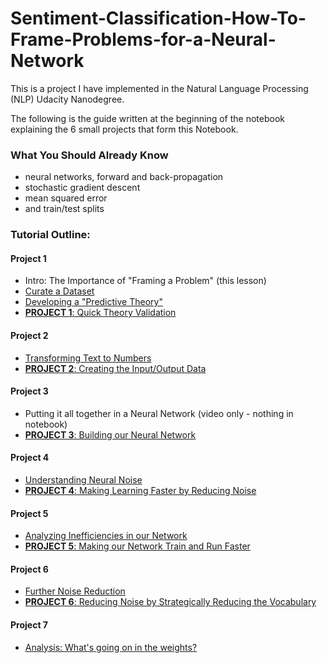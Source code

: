 # Sentiment-Classification-How-To-Frame-Problems-for-a-Neural-Network

This is a project I have implemented in the Natural Language Processing (NLP) Udacity Nanodegree.

The following is the guide written at the beginning of the notebook explaining the 6 small projects that form this Notebook.

### What You Should Already Know

- neural networks, forward and back-propagation
- stochastic gradient descent
- mean squared error
- and train/test splits


### Tutorial Outline:

#### Project 1
- Intro: The Importance of "Framing a Problem" (this lesson)
- [Curate a Dataset](#lesson_1)
- [Developing a "Predictive Theory"](#lesson_2)
- [**PROJECT 1**: Quick Theory Validation](#project_1)

#### Project 2
- [Transforming Text to Numbers](#lesson_3)
- [**PROJECT 2**: Creating the Input/Output Data](#project_2)

#### Project 3
- Putting it all together in a Neural Network (video only - nothing in notebook)
- [**PROJECT 3**: Building our Neural Network](#project_3)

#### Project 4
- [Understanding Neural Noise](#lesson_4)
- [**PROJECT 4**: Making Learning Faster by Reducing Noise](#project_4)

#### Project 5
- [Analyzing Inefficiencies in our Network](#lesson_5)
- [**PROJECT 5**: Making our Network Train and Run Faster](#project_5)

#### Project 6
- [Further Noise Reduction](#lesson_6)
- [**PROJECT 6**: Reducing Noise by Strategically Reducing the Vocabulary](#project_6)

#### Project 7
- [Analysis: What's going on in the weights?](#lesson_7)
